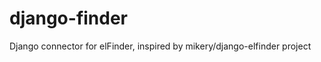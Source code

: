 django-finder
=============

Django connector for elFinder, inspired by mikery/django-elfinder project